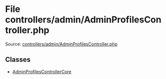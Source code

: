 File controllers/admin/AdminProfilesController.php
=========

Source: [controllers/admin/AdminProfilesController.php](https://github.com/PrestaShop/PrestaShop/blob/1.6.0.11/controllers/admin/AdminProfilesController.php)


Classes
-------

* [AdminProfilesControllerCore](class.AdminProfilesControllerCore.md)

